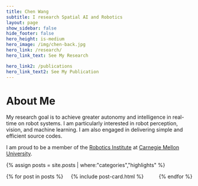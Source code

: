 ```yaml
---
title: Chen Wang 
subtitle: I research Spatial AI and Robotics
layout: page
show_sidebar: false
hide_footer: false
hero_height: is-medium
hero_image: /img/chen-back.jpg
hero_link: /research/
hero_link_text: See My Research

hero_link2: /publications
hero_link_text2: See My Publication
---
```


# About Me

My research goal is to achieve greater autonomy and intelligence in real-time on robot systems. I am particularly interested in robot perception, vision, and machine learning. I am also engaged in delivering simple and efficient source codes.

I am proud to be a member of the [Robotics Institute](https://www.ri.cmu.edu/) at [Carnegie Mellon University](https://www.cmu.edu/).

<!-- # Highlights -->

{% assign posts = site.posts | where:"categories","highlights" %}
<div class="columns is-multiline">
    {% for post in posts %}
    <div class="column is-4-desktop is-6-tablet">
        {% include post-card.html %}
    </div>
    {% endfor %}
</div>
